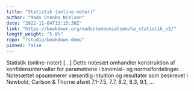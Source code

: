 ```yaml
---
title: "Statistik (online-noter)"
author: "Mads Stenbo Nielsen"
date: "2022-11-04T13:15:30Z"
link: "https://bookdown.org/madsstenbonielsen/ha_statistik_v3/"
length_weight: "5.8%"
repo: "rstudio/bookdown-demo"
pinned: false
---
```


Statistik (online-noter) [...] Dette notesæt omhandler konstruktion af konfidensintervaller for parametrene i binomial- og normalfordelinger. Notesættet opsummerer væsentlig intuition og resultater som beskrevet i Newbold, Carlson & Thorne afsnit 7.1-7.5, 7.7, 8.2, 8.3, 9.1, ...
